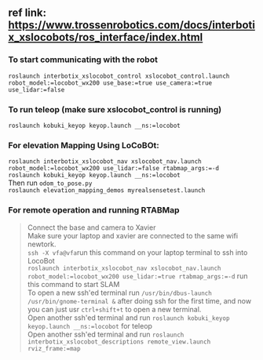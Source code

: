 ## ref link: https://www.trossenrobotics.com/docs/interbotix_xslocobots/ros_interface/index.html

### To start communicating with the robot 
`roslaunch interbotix_xslocobot_control xslocobot_control.launch robot_model:=locobot_wx200 use_base:=true use_camera:=true use_lidar:=false`


### To run teleop (make sure xslocobot_control is running)
`roslaunch kobuki_keyop keyop.launch __ns:=locobot`

### For elevation Mapping Using LoCoBOt:
`roslaunch interbotix_xslocobot_nav xslocobot_nav.launch robot_model:=locobot_wx200 use_lidar:=false rtabmap_args:=-d`   
`roslaunch kobuki_keyop keyop.launch __ns:=locobot`     
Then run `odom_to_pose.py`    
`roslaunch elevation_mapping_demos myrealsensetest.launch`



### For remote operation and running RTABMap    
> Connect the base and camera to Xavier      
> Make sure your laptop and xavier are connected to the same wifi newtork.      
> `ssh -X vfa@vfa`run this command on your laptop terminal to ssh into LocoBot       
> `roslaunch interbotix_xslocobot_nav xslocobot_nav.launch robot_model:=locobot_wx200 use_lidar:=true rtabmap_args:=-d` run this command to start SLAM    
> To open a new ssh'ed terminal run `/usr/bin/dbus-launch /usr/bin/gnome-terminal &` after doing ssh for the first time, and now you can just usr `ctrl+shift+t` to open a new terminal.        
> Open another ssh'ed terminal and run `roslaunch kobuki_keyop keyop.launch __ns:=locobot` for teleop         
> Open another ssh'ed terminal and run `roslaunch interbotix_xslocobot_descriptions remote_view.launch rviz_frame:=map`      
